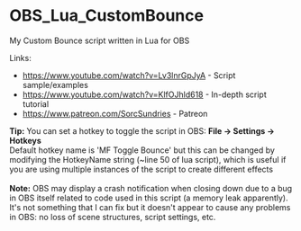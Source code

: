 # OBS_Lua_CustomBounce
My Custom Bounce script written in Lua for OBS<br>

Links:
- https://www.youtube.com/watch?v=Lv3lnrGpJyA - Script sample/examples
- https://www.youtube.com/watch?v=KlfOJhld618 - In-depth script tutorial
- https://www.patreon.com/SorcSundries - Patreon

<b>Tip:</b> You can set a hotkey to toggle the script in OBS: <b>File -> Settings -> Hotkeys</b><br>
Default hotkey name is 'MF Toggle Bounce' but this can be changed by modifying the HotkeyName string (~line 50 of lua script), which is useful if you are using multiple instances of the script to create different effects<br><br>
<b>Note:</b> OBS may display a crash notification when closing down due to a bug in OBS itself related to code used in this script (a memory leak apparently). It's not something that I can fix but it doesn't appear to cause any problems in OBS: no loss of scene structures, script settings, etc.

